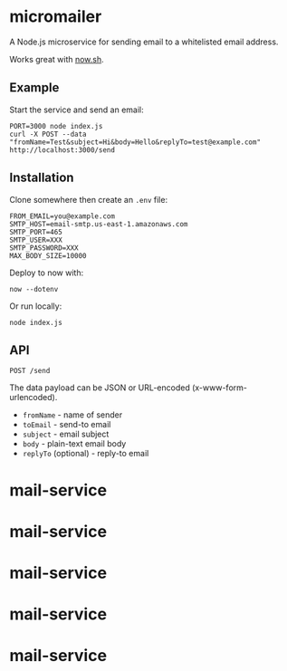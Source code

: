 # micromailer

A Node.js microservice for sending email to a whitelisted email address.

Works great with [now.sh](https://zeit.co/now).

## Example

Start the service and send an email:

```
PORT=3000 node index.js
curl -X POST --data "fromName=Test&subject=Hi&body=Hello&replyTo=test@example.com" http://localhost:3000/send
```

## Installation

Clone somewhere then create an `.env` file:

```
FROM_EMAIL=you@example.com
SMTP_HOST=email-smtp.us-east-1.amazonaws.com
SMTP_PORT=465
SMTP_USER=XXX
SMTP_PASSWORD=XXX
MAX_BODY_SIZE=10000
```

Deploy to now with:

```
now --dotenv
```

Or run locally:

```
node index.js
```

## API

```
POST /send
```

The data payload can be JSON or URL-encoded (x-www-form-urlencoded).

* `fromName` - name of sender
* `toEmail` - send-to email
* `subject` - email subject
* `body` - plain-text email body
* `replyTo` (optional) - reply-to email
# mail-service
# mail-service
# mail-service
# mail-service
# mail-service
